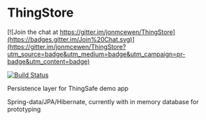 ThingStore
==========

[![Join the chat at https://gitter.im/jonmcewen/ThingStore](https://badges.gitter.im/Join%20Chat.svg)](https://gitter.im/jonmcewen/ThingStore?utm_source=badge&utm_medium=badge&utm_campaign=pr-badge&utm_content=badge)

[![Build Status](https://travis-ci.org/jonmcewen/ThingStore.png?branch=master)](https://travis-ci.org/jonmcewen/ThingStore)

Persistence layer for ThingSafe demo app

Spring-data/JPA/Hibernate, currently with in memory database for prototyping
